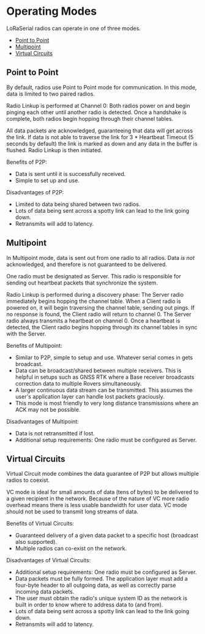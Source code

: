 # Operating Modes

LoRaSerial radios can operate in one of three modes.

* [Point to Point](https://docs.sparkfun.com/SparkFun_LoRaSerial/operating_modes/#point-to-point)
* [Multipoint](https://docs.sparkfun.com/SparkFun_LoRaSerial/operating_modes/#multipoint)
* [Virtual Circuits](https://docs.sparkfun.com/SparkFun_LoRaSerial/operating_modes/#virtual-circuits)

## Point to Point

By default, radios use Point to Point mode for communication. In this mode, data is limited to two paired radios. 

Radio Linkup is performed at Channel 0: Both radios power on and begin pinging each other until another radio is detected. Once a handshake is complete, both radios begin hopping through their channel tables. 

All data packets are acknowledged, guaranteeing that data will get across the link. If data is not able to traverse the link for 3 * Heartbeat Timeout (5 seconds by default) the link is marked as down and any data in the buffer is flushed. Radio Linkup is then initiated.

Benefits of P2P:

* Data is sent until it is successfully received.
* Simple to set up and use.

Disadvantages of P2P:

* Limited to data being shared between two radios.
* Lots of data being sent across a spotty link can lead to the link going down. 
* Retransmits will add to latency.

## Multipoint

In Multipoint mode, data is sent out from one radio to all radios. Data *is not* acknowledged, and therefore is not guaranteed to be delivered. 

One radio must be designated as Server. This radio is responsible for sending out heartbeat packets that synchronize the system.

Radio Linkup is performed during a discovery phase: The Server radio immediately begins hopping the channel table. When a Client radio is powered on, it will begin traversing the channel table, sending out pings. If no response is found, the Client radio will return to channel 0. The Server radio always transmits a heartbeat on channel 0. Once a heartbeat is detected, the Client radio begins hopping through its channel tables in sync with the Server. 

Benefits of Multipoint:

* Similar to P2P, simple to setup and use. Whatever serial comes in gets broadcast.
* Data can be broadcast/shared between multiple receivers. This is helpful in setups such as GNSS RTK where a Base receiver broadcasts correction data to multiple Rovers simultaneously.
* A larger continuous data stream can be transmitted. This assumes the user's application layer can handle lost packets graciously.
* This mode is most friendly to very long distance transmissions where an ACK may not be possible.

Disadvantages of Multipoint:

* Data is not retransmitted if lost.
* Additional setup requirements: One radio must be configured as Server.

## Virtual Circuits

Virtual Circuit mode combines the data guarantee of P2P but allows multiple radios to coexist. 

VC mode is ideal for small amounts of data (tens of bytes) to be delivered to a given recipient in the network. Because of the nature of VC more radio overhead means there is less usable bandwidth for user data. VC mode should not be used to transmit long streams of data.

Benefits of Virtual Circuits:

* Guaranteed delivery of a given data packet to a specific host (broadcast also supported).
* Multiple radios can co-exist on the network.

Disadvantages of Virtual Circuits:

* Additional setup requirements: One radio must be configured as Server.
* Data packets must be fully formed. The application layer must add a four-byte header to all outgoing data, as well as correctly parse incoming data packets.
* The user must obtain the radio's unique system ID as the network is built in order to know where to address data to (and from).
* Lots of data being sent across a spotty link can lead to the link going down. 
* Retransmits will add to latency.
